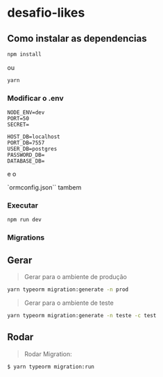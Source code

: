 # desafio-likes

## Como instalar as dependencias

```bash
npm install
```

ou 

```bash
yarn
```

### Modificar o .env
```
NODE_ENV=dev
PORT=50
SECRET=

HOST_DB=localhost
PORT_DB=7557
USER_DB=postgres
PASSWORD_DB=
DATABASE_DB=
```

e o 

`ormconfig.json`` tambem


### Executar

```bash
npm run dev
```

### Migrations

## Gerar

> Gerar para o ambiente de produção

```bash
yarn typeorm migration:generate -n prod
```

> Gerar para o ambiente de teste

```bash
yarn typeorm migration:generate -n teste -c test
```

## Rodar
> Rodar Migration:

```bash
$ yarn typeorm migration:run
```


